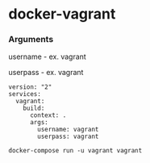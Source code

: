 # docker-vagrant

### Arguments
username - ex. vagrant
 
userpass - ex. vagrant


```
version: "2"
services:
  vagrant:
    build:
      context: .
      args:
        username: vagrant
        userpass: vagrant

```
```
docker-compose run -u vagrant vagrant
```
